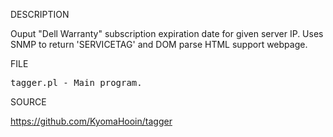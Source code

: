 
DESCRIPTION

Ouput "Dell Warranty" subscription expiration date for given server IP. Uses SNMP to return 'SERVICETAG' and DOM parse HTML support webpage.

FILE

<pre>
tagger.pl - Main program.
</pre>

SOURCE

https://github.com/KyomaHooin/tagger

